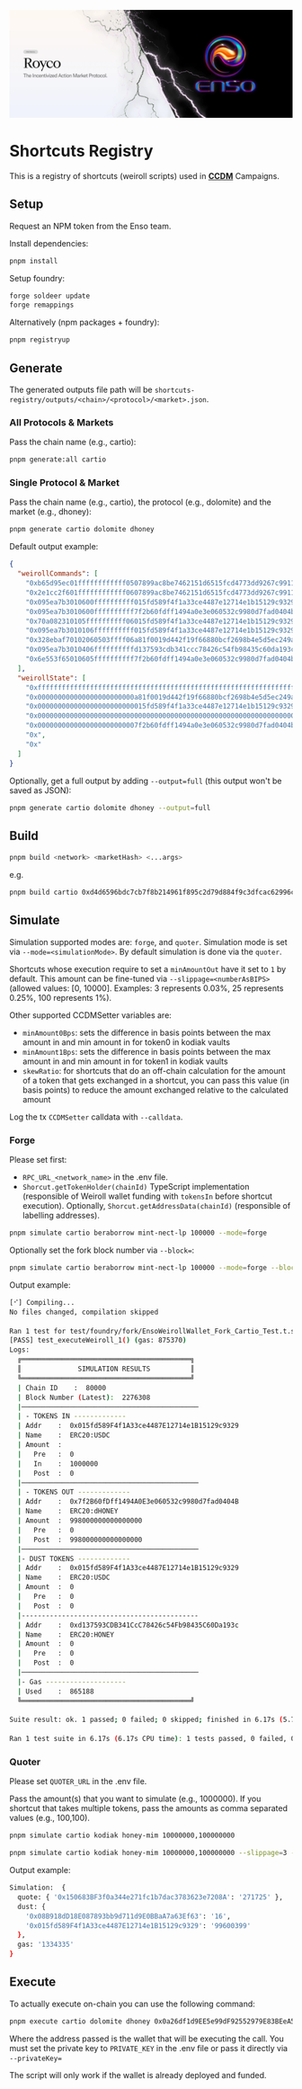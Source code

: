![cover](cover.webp)

# Shortcuts Registry

This is a registry of shortcuts (weiroll scripts) used in
**[CCDM](https://github.com/roycoprotocol/cross-chain-deposit-module)** Campaigns.

## Setup

Request an NPM token from the Enso team.

Install dependencies:

```sh
pnpm install
```

Setup foundry:

```sh
forge soldeer update
forge remappings
```

Alternatively (npm packages + foundry):

```sh
pnpm registryup
```

## Generate

The generated outputs file path will be `shortcuts-registry/outputs/<chain>/<protocol>/<market>.json`.

### All Protocols & Markets

Pass the chain name (e.g., cartio):

```sh
pnpm generate:all cartio
```

### Single Protocol & Market

Pass the chain name (e.g., cartio), the protocol (e.g., dolomite) and the market (e.g., dhoney):

```sh
pnpm generate cartio dolomite dhoney
```

Default output example:

```json
{
  "weirollCommands": [
    "0xb65d95ec01ffffffffffff0507899ac8be7462151d6515fcd4773dd9267c9911",
    "0x2e1cc2f601ffffffffffff0607899ac8be7462151d6515fcd4773dd9267c9911",
    "0x095ea7b3010600ffffffffff015fd589f4f1a33ce4487e12714e1b15129c9329",
    "0x095ea7b3010600ffffffffff7f2b60fdff1494a0e3e060532c9980d7fad0404b",
    "0x70a082310105ffffffffff06015fd589f4f1a33ce4487e12714e1b15129c9329",
    "0x095ea7b3010106ffffffffff015fd589f4f1a33ce4487e12714e1b15129c9329",
    "0x328ebaf70102060503ffff06a81f0019d442f19f66880bcf2698b4e5d5ec249a",
    "0x095ea7b3010406ffffffffffd137593cdb341ccc78426c54fb98435c60da193c",
    "0x6e553f65010605ffffffffff7f2b60fdff1494a0e3e060532c9980d7fad0404b"
  ],
  "weirollState": [
    "0xffffffffffffffffffffffffffffffffffffffffffffffffffffffffffffffff",
    "0x000000000000000000000000a81f0019d442f19f66880bcf2698b4e5d5ec249a",
    "0x000000000000000000000000015fd589f4f1a33ce4487e12714e1b15129c9329",
    "0x0000000000000000000000000000000000000000000000000000000000000000",
    "0x0000000000000000000000007f2b60fdff1494a0e3e060532c9980d7fad0404b",
    "0x",
    "0x"
  ]
}
```

Optionally, get a full output by adding `--output=full` (this output won't be saved as JSON):

```sh
pnpm generate cartio dolomite dhoney --output=full
```

## Build

```sh
pnpm build <network> <marketHash> <...args>
```

e.g.

```sh
pnpm build cartio 0xd4d6596bdc7cb7f8b214961f895c2d79d884f9c3dfcac62996c3f94c1641af0d --slippage=100 --skewRatio=9990 --minAmount0Bps=9950 --minAmount1Bps=9950
```

## Simulate

Simulation supported modes are: `forge`, and `quoter`. Simulation mode is set via `--mode=<simulationMode>`. By default
simulation is done via the `quoter`.

Shortcuts whose execution require to set a `minAmountOut` have it set to `1` by default. This amount can be fine-tuned
via `--slippage=<numberAsBIPS>` (allowed values: [0, 10000]. Examples: 3 represents 0.03%, 25 represents 0.25%, 100
represents 1%).

Other supported CCDMSetter variables are:

- `minAmount0Bps`: sets the difference in basis points between the max amount in and min amount in for token0 in kodiak
  vaults
- `minAmount1Bps`: sets the difference in basis points between the max amount in and min amount in for token1 in kodiak
  vaults
- `skewRatio`: for shortcuts that do an off-chain calculation for the amount of a token that gets exchanged in a
  shortcut, you can pass this value (in basis points) to reduce the amount exchanged relative to the calculated amount

Log the tx `CCDMSetter` calldata with `--calldata`.

### Forge

Please set first:

- `RPC_URL_<network_name>` in the .env file.
- `Shorcut.getTokenHolder(chainId)` TypeScript implementation (responsible of Weiroll wallet funding with `tokensIn`
  before shortcut execution). Optionally, `Shorcut.getAddressData(chainId)` (responsible of labelling addresses).

```sh
pnpm simulate cartio beraborrow mint-nect-lp 100000 --mode=forge
```

Optionally set the fork block number via `--block=`:

```sh
pnpm simulate cartio beraborrow mint-nect-lp 100000 --mode=forge --block=1835295
```

Output example:

```sh
[⠊] Compiling...
No files changed, compilation skipped

Ran 1 test for test/foundry/fork/EnsoWeirollWallet_Fork_Cartio_Test.t.sol:EnsoWeirollWallet_Fork_Cartio_Test
[PASS] test_executeWeiroll_1() (gas: 875370)
Logs:
  ╔══════════════════════════════════════════╗
  ║              SIMULATION RESULTS          ║
  ╚══════════════════════════════════════════╝
  | Chain ID    :  80000
  | Block Number (Latest):  2276308
  |────────────────────────────────────────────
  | - TOKENS IN -------------
  | Addr    :  0x015fd589F4f1A33ce4487E12714e1B15129c9329
  | Name    :  ERC20:USDC
  | Amount  :
  |   Pre   :  0
  |   In    :  1000000
  |   Post  :  0
  |────────────────────────────────────────────
  | - TOKENS OUT -------------
  | Addr    :  0x7f2B60fDff1494A0E3e060532c9980d7fad0404B
  | Name    :  ERC20:dHONEY
  | Amount  :  998000000000000000
  |   Pre   :  0
  |   Post  :  998000000000000000
  |────────────────────────────────────────────
  |- DUST TOKENS -------------
  | Addr    :  0x015fd589F4f1A33ce4487E12714e1B15129c9329
  | Name    :  ERC20:USDC
  | Amount  :  0
  |   Pre   :  0
  |   Post  :  0
  |--------------------------------------------
  | Addr    :  0xd137593CDB341CcC78426c54Fb98435C60Da193c
  | Name    :  ERC20:HONEY
  | Amount  :  0
  |   Pre   :  0
  |   Post  :  0
  |────────────────────────────────────────────
  |- Gas --------------------
  | Used    :  865188
  ╚══════════════════════════════════════════╝

Suite result: ok. 1 passed; 0 failed; 0 skipped; finished in 6.17s (5.73s CPU time)

Ran 1 test suite in 6.17s (6.17s CPU time): 1 tests passed, 0 failed, 0 skipped (1 total tests)
```

### Quoter

Please set `QUOTER_URL` in the .env file.

Pass the amount(s) that you want to simulate (e.g., 1000000). If you shortcut that takes multiple tokens, pass the
amounts as comma separated values (e.g., 100,100).

```sh
pnpm simulate cartio kodiak honey-mim 10000000,100000000
```

```sh
pnpm simulate cartio kodiak honey-mim 10000000,100000000 --slippage=3 --mode=quoter
```

Output example:

```sh
Simulation:  {
  quote: { '0x150683BF3f0a344e271fc1b7dac3783623e7208A': '271725' },
  dust: {
    '0x08B918dD18E087893bb9d711d9E0BBaA7a63Ef63': '16',
    '0x015fd589F4f1A33ce4487E12714e1B15129c9329': '99600399'
  },
  gas: '1334335'
}
```

## Execute

To actually execute on-chain you can use the following command:

```sh
pnpm execute cartio dolomite dhoney 0x0a26df1d9EE5e99dF92552979E83BEeA54653E8a
```

Where the address passed is the wallet that will be executing the call. You must set the private key to `PRIVATE_KEY` in
the .env file or pass it directly via `--privateKey=`

The script will only work if the wallet is already deployed and funded.
